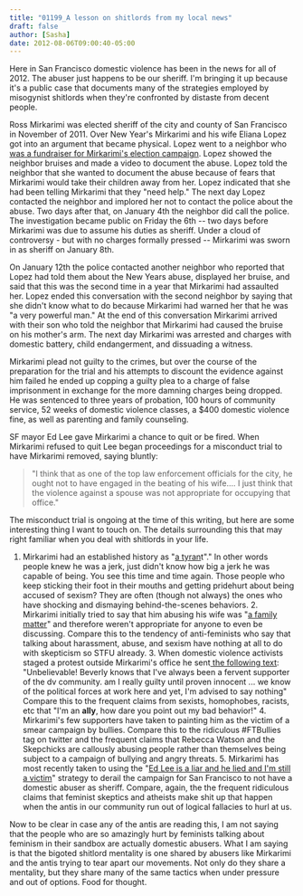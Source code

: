 ```yaml
---
title: "01199_A lesson on shitlords from my local news"
draft: false
author: [Sasha]
date: 2012-08-06T09:00:40-05:00
---
```


Here in San Francisco domestic violence has been in the news for all of 2012. The abuser just happens to be our sheriff. I'm bringing it up because it's a public case that documents many of the strategies employed by misogynist shitlords when they're confronted by distaste from decent people.

Ross Mirkarimi was elected sheriff of the city and county of San Francisco in November of 2011. Over New Year's Mirkarimi and his wife Eliana Lopez got into an argument that became physical. Lopez went to a neighbor who [was a fundraiser for Mirkarimi's election campaign](http://blogs.sfweekly.com/thesnitch/2012/01/ross_mirkarimi_ivory_madison.php). Lopez showed the neighbor bruises and made a video to document the abuse. Lopez told the neighbor that she wanted to document the abuse because of fears that Mirkarimi would take their children away from her. Lopez indicated that she had been telling Mirkarimi that they "need help." The next day Lopez contacted the neighbor and implored her not to contact the police about the abuse. Two days after that, on January 4th the neighbor did call the police. The investigation became public on Friday the 6th -- two days before Mirkarimi was due to assume his duties as sheriff. Under a cloud of controversy - but with no charges formally pressed -- Mirkarimi was sworn in as sheriff on January 8th.

On January 12th the police contacted another neighbor who reported that Lopez had told them about the New Years abuse, displayed her bruise, and said that this was the second time in a year that Mirkarimi had assaulted her. Lopez ended this conversation with the second neighbor by saying that she didn't know what to do because Mirkarimi had warned her that he was "a very powerful man." At the end of this conversation Mirkarimi arrived with their son who told the neighbor that Mirkarimi had caused the bruise on his mother's arm. The next day Mirkarimi was arrested and charges with domestic battery, child endangerment, and dissuading a witness.

Mirkarimi plead not guilty to the crimes, but over the course of the preparation for the trial and his attempts to discount the evidence against him failed he ended up copping a guilty plea to a charge of false imprisonment in exchange for the more damning charges being dropped. He was sentenced to three years of probation, 100 hours of community service, 52 weeks of domestic violence classes, a $400 domestic violence fine, as well as parenting and family counseling.

SF mayor Ed Lee gave Mirkarimi a chance to quit or be fired. When Mirkarimi refused to quit Lee began proceedings for a misconduct trial to have Mirkarimi removed, saying bluntly:

> "I think that as one of the top law enforcement officials for the city, he ought not to have engaged in the beating of his wife.... I just think that the violence against a spouse was not appropriate for occupying that office."

The misconduct trial is ongoing at the time of this writing, but here are some interesting thing I want to touch on. The details surrounding this that may right familiar when you deal with shitlords in your life.
1. Mirkarimi had an established history as "[a tyran](http://blogs.sfweekly.com/thesnitch/2012/01/ross_mirkarimi_tyrant_backstor.php)t"." In other words people knew he was a jerk, just didn't know how big a jerk he was capable of being. You see this time and time again. Those people who keep sticking their foot in their mouths and getting pridehurt about being accused of sexism? They are often (though not always) the ones who have shocking and dismaying behind-the-scenes behaviors.
	2. Mirkarimi initially tried to say that him abusing his wife was "[a family matter](http://blogs.sfweekly.com/thesnitch/2012/01/ross_mirkarimi_family_matter.php)" and therefore weren't appropriate for anyone to even be discussing. Compare this to the tendency of anti-feminists who say that talking about harassment, abuse, and sexism have nothing at all to do with skepticism so STFU already.
	3. When domestic violence activists staged a protest outside Mirkarimi's office he sent[ the following text](http://blogs.sfweekly.com/thesnitch/2012/06/ross_mirkarimi_text_messages_r.php): "Unbelievable! Beverly knows that I've always been a fervent supporter of the dv community. am I really guilty until proven innocent ... we know of the political forces at work here and yet, I'm advised to say nothing" Compare this to the frequent claims from sexists, homophobes, racists, etc that "I'm an __ally__, how dare you point out my bad behavior!"
	4. Mirkarimi's few supporters have taken to painting him as the victim of a smear campaign by bullies. Compare this to the ridiculous #FTBullies tag on twitter and the frequent claims that Rebecca Watson and the Skepchicks are callously abusing people rather than themselves being subject to a campaign of bullying and angry threats.
	5. Mirkarimi has most recently taken to using the "[Ed Lee is a liar and he lied and I'm still a victim](http://www.sfexaminer.com/local/2012/07/mayor-ed-lee-indignant-over-perjury-claims-ross-mirkarimi-case)" strategy to derail the campaign for San Francisco to not have a domestic abuser as sheriff. Compare, again, the the frequent ridiculous claims that feminist skeptics and atheists make shit up that happen when the antis in our community run out of logical fallacies to hurl at us.

Now to be clear in case any of the antis are reading this, I am not saying that the people who are so amazingly hurt by feminists talking about feminism in their sandbox are actually domestic abusers. What I am saying is that the bigoted shitlord mentality is one shared by abusers like Mirkarimi and the antis trying to tear apart our movements. Not only do they share a mentality, but they share many of the same tactics when under pressure and out of options. Food for thought.